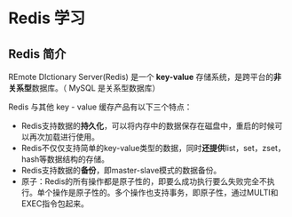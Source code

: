 # Redis 学习



## Redis 简介



REmote DIctionary Server(Redis) 是一个 **key-value** 存储系统，是跨平台的**非关系型**数据库。（ MySQL 是关系型数据库）

Redis 与其他 key - value 缓存产品有以下三个特点：

- Redis支持数据的**持久化**，可以将内存中的数据保存在磁盘中，重启的时候可以再次加载进行使用。
- Redis不仅仅支持简单的key-value类型的数据，同时**还提供**list，set，zset，hash等数据结构的存储。
- Redis支持数据的**备份**，即master-slave模式的数据备份。
- 原子：Redis的所有操作都是原子性的，即要么成功执行要么失败完全不执行。单个操作是原子性的。多个操作也支持事务，即原子性，通过MULTI和EXEC指令包起来。



